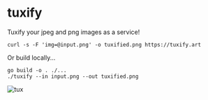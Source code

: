# tuxify

Tuxify your jpeg and png images as a service!

```
curl -s -F 'img=@input.png' -o tuxified.png https://tuxify.art
```

Or build locally...

```
go build -o . ./...
./tuxify --in input.png --out tuxified.png
```

![tux](https://github.com/jdtw/tuxify/blob/main/tuxified.png?raw=true)
